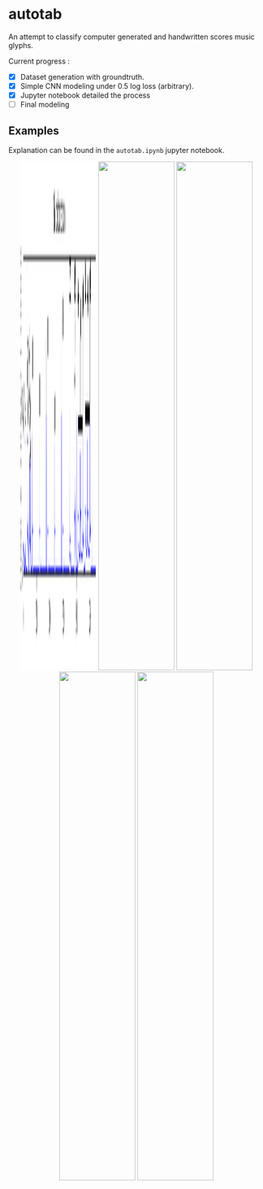 # autotab
An attempt to classify computer generated and handwritten scores music glyphs. 

Current progress : 
- [x] Dataset generation with groundtruth.
- [x] Simple CNN modeling under 0.5 log loss (arbitrary).
- [x] Jupyter notebook detailed the process
- [ ] Final modeling

## Examples
Explanation can be found in the `autotab.ipynb` jupyter notebook.

<p align="center">
<img src=pictures/bin_count.png width="150" height="1000"> 
<img src=pictures/out/pre_filter.png width="150" height="1000"> 
<img src=pictures/out/filter.png width="150" height="1000">   
<img src=pictures/out/potential_glyph_areas.png width="150" height="1000">
<img src=pictures/out/groundtruths.png width="150" height="1000">
</p>
